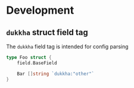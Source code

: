 # Development

## `dukkha` struct field tag

The `dukkha` field tag is intended for config parsing

```go
type Foo struct {
    field.BaseField

    Bar []string `dukkha:"other"`
}
```
